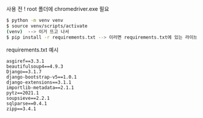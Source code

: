 사용 전 ! root 폴더에 chromedriver.exe 필요

```sh
$ python -m venv venv
$ source venv/scripts/activate
(venv)  --> 이거 뜨고 나서
$ pip install -r requirements.txt --> 이러면 requirements.txt에 있는 라이브러리 설치
```

requirements.txt 예시
```
asgiref==3.3.1
beautifulsoup4==4.9.3
Django==3.1.7
django-bootstrap-v5==1.0.1
django-extensions==3.1.1
importlib-metadata==2.1.1
pytz==2021.1
soupsieve==2.2.1
sqlparse==0.4.1
zipp==3.4.1
```